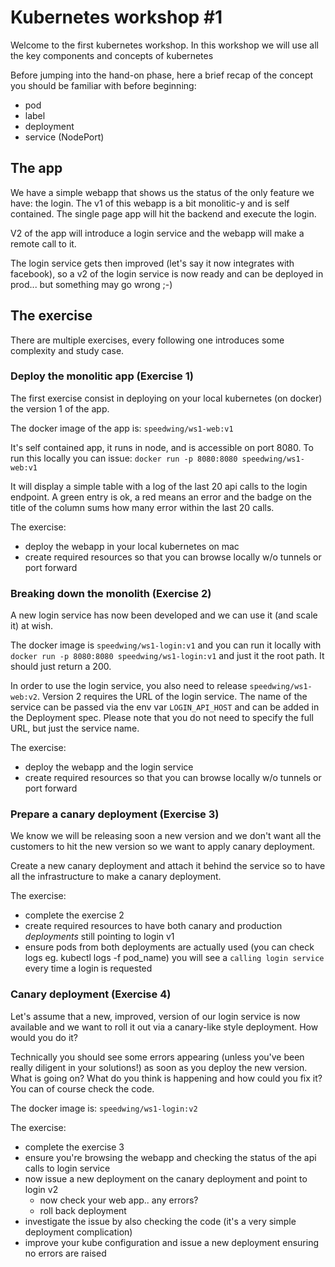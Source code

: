 # Kubernetes workshop #1

Welcome to the first kubernetes workshop. In this workshop we will use all the key components and concepts of kubernetes

Before jumping into the hand-on phase, here a brief recap of the concept you should be familiar with before beginning:

* pod
* label
* deployment 
* service (NodePort)

## The app

We have a simple webapp that shows us the status of the only feature we have: the login. The v1 of this webapp is 
a bit monolitic-y and is self contained. The single page app will hit the backend and execute the login.

V2 of the app will introduce a login service and the webapp will make a remote call to it.

The login service gets then improved (let's say it now integrates with facebook), so a v2 of the login service is now
ready and can be deployed in prod... but something may go wrong ;-)

## The exercise 

There are multiple exercises, every following one introduces some complexity and study case.

### Deploy the monolitic app (Exercise 1)

The first exercise consist in deploying on your local kubernetes (on docker) the version 1 of the app.

The docker image of the app is: `speedwing/ws1-web:v1`

It's self contained app, it runs in node, and is accessible on port 8080. To run this locally you can issue: `docker run -p 8080:8080 speedwing/ws1-web:v1`

It will display a simple table with a log of the last 20 api calls to the login endpoint. A green entry is ok, a red means an error and the 
badge on the title of the column sums how many error within the last 20 calls.

The exercise:

* deploy the webapp in your local kubernetes on mac 
* create required resources so that you can browse locally w/o tunnels or port forward

### Breaking down the monolith (Exercise 2)

A new login service has now been developed and we can use it (and scale it) at wish.

The docker image is `speedwing/ws1-login:v1` and you can run it locally with `docker run -p 8080:8080 speedwing/ws1-login:v1` 
and just it the root path. It should just return a 200.

In order to use the login service, you also need to release `speedwing/ws1-web:v2`. Version 2 requires the URL of the login service.
The name of the service can be passed via the env var `LOGIN_API_HOST` and can be added in the Deployment spec. 
Please note that you do not need to specify the full URL, but just the service name.

The exercise:

* deploy the webapp and the login service 
* create required resources so that you can browse locally w/o tunnels or port forward

### Prepare a canary deployment (Exercise 3)
We know we will be releasing soon a new version and we don't want all the customers to hit the new version so we want to apply 
canary deployment. 

Create a new canary deployment and attach it behind the service so to have all the infrastructure to make a canary deployment. 

The exercise:

* complete the exercise 2
* create required resources to have both canary and production _deployments_ still pointing to login v1
* ensure pods from both deployments are actually used (you can check logs eg. kubectl logs -f pod_name) you will see 
a `calling login service` every time a login is requested

### Canary deployment (Exercise 4)

Let's assume that a new, improved, version of our login service is now available
and we want to roll it out via a canary-like style deployment. How would you do it?

Technically you should see some errors appearing (unless you've been really diligent in your solutions!) as soon as you
deploy the new version. What is going on? What do you think is happening and how could you fix it? You can of course 
check the code.

The docker image is: `speedwing/ws1-login:v2`

The exercise:

* complete the exercise 3
* ensure you're browsing the webapp and checking the status of the api calls to login service 
* now issue a new deployment on the canary deployment and point to login v2
  * now check your web app.. any errors?
  * roll back deployment
* investigate the issue by also checking the code (it's a very simple deployment complication)
* improve your kube configuration and issue a new deployment ensuring no errors are raised
